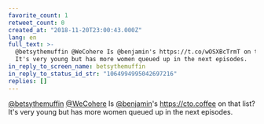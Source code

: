 ```yaml
---
favorite_count: 1
retweet_count: 0
created_at: "2018-11-20T23:00:43.000Z"
lang: en
full_text: >-
  @betsythemuffin @WeCohere Is @benjamin's https://t.co/wOSXBcTrmT on that list?
  It's very young but has more women queued up in the next episodes.
in_reply_to_screen_name: betsythemuffin
in_reply_to_status_id_str: "1064994995042697216"
replies: []
---
```


[@betsythemuffin](https://twitter.com/betsythemuffin)
[@WeCohere](https://twitter.com/WeCohere) Is
[@benjamin](https://twitter.com/benjamin)'s <https://cto.coffee> on that list?
It's very young but has more women queued up in the next episodes.
